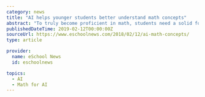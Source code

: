 ```yaml
---
category: news
title: "AI helps younger students better understand math concepts"
abstract: "To truly become proficient in math, students need a solid foundation built on conceptual understanding. However, the benchmark assessments students take at the end of the year—designed to measure procedural fluency—often look very different from their ..."
publishedDateTime: 2019-02-12T00:00:00Z
sourceUrl: https://www.eschoolnews.com/2018/02/12/ai-math-concepts/
type: article

provider:
  name: eSchool News
  id: eschoolnews

topics:
  - AI
  - Math for AI
---
```

